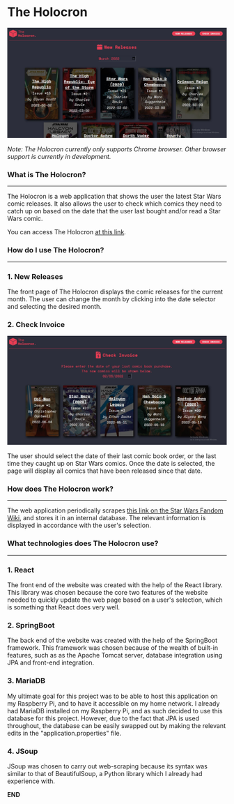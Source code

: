 # The Holocron
![](./ReadMeImages/NewReleases.JPG)

*Note: The Holocron currently only supports Chrome browser. Other browser support is currently in development.*

### **What is The Holocron?**
---

The Holocron is a web application that shows the user the latest Star Wars comic releases. It also allows the user to check which comics they need to catch up on based on the date that the user last bought and/or read a Star Wars comic. 

You can access The Holocron [at this link](http://34.247.107.150:8080/).

### **How do I use The Holocron?**
---

### **1. New Releases**

The front page of The Holocron displays the comic releases for the current month. The user can change the month by clicking into the date selector and selecting the desired month. 

### **2. Check Invoice**

![](./ReadMeImages/CheckInvoice.JPG)

The user should select the date of their last comic book order, or the last time they caught up on Star Wars comics. Once the date is selected, the page will display all comics that have been released since that date.

### **How does The Holocron work?**
---
The web application periodically scrapes [this link on the Star Wars Fandom Wiki](https://starwars.fandom.com/wiki/Timeline_of_canon_media), and stores it in an internal database. The relevant information is displayed in accordance with the user's selection.


### **What technologies does The Holocron use?**
---

### **1. React**

The front end of the website was created with the help of the React library. This library was chosen because the core two features of the website needed to quickly update the web page based on a user's selection, which is something that React does very well. 

### **2. SpringBoot**

The back end of the website was created with the help of the SpringBoot framework. This framework was chosen because of the wealth of built-in features, such as as the Apache Tomcat server, database integration using JPA and front-end integration.

### **3. MariaDB**

My ultimate goal for this project was to be able to host this application on my Raspberry Pi, and to have it accessible on my home network. I already had MariaDB installed on my Raspberry Pi, and as such decided to use this database for this project. However, due to the fact that JPA is used throughout, the database can be easily swapped out by making the relevant edits in the "application.properties" file. 

### **4. JSoup**

JSoup was chosen to carry out web-scraping because its syntax was similar to that of BeautifulSoup, a Python library which I already had experience with.

**END**




